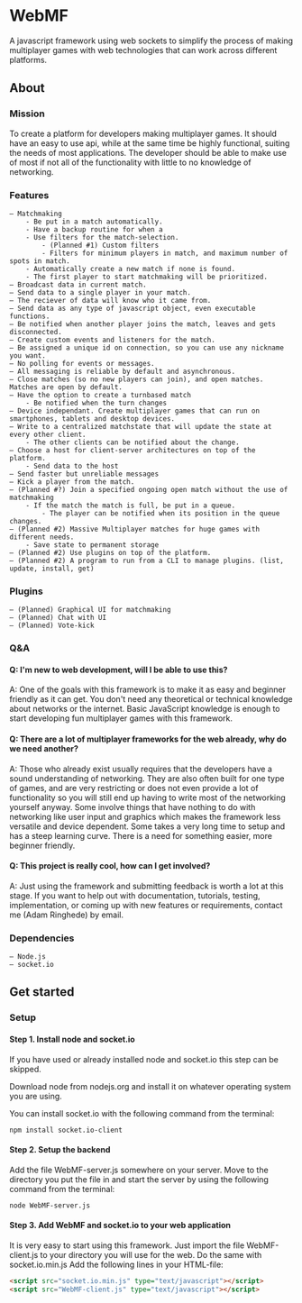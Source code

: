 #  WebMF

A javascript framework using web sockets to simplify the process of making multiplayer games with web technologies that can work across different platforms.

## About

### Mission

To create a platform for developers making multiplayer games. It should have an easy to use api, while at the same time be highly functional, suiting the needs of most applications. The developer should be able to make use of most if not all of the functionality with little to no knowledge of networking.

### Features
	– Matchmaking
		- Be put in a match automatically. 
		- Have a backup routine for when a 
		- Use filters for the match-selection.
			- (Planned #1) Custom filters
			- Filters for minimum players in match, and maximum number of spots in match. 
		- Automatically create a new match if none is found. 
		- The first player to start matchmaking will be prioritized. 
	– Broadcast data in current match.
	– Send data to a single player in your match.
	– The reciever of data will know who it came from.
	– Send data as any type of javascript object, even executable functions. 
	– Be notified when another player joins the match, leaves and gets disconnected.
	– Create custom events and listeners for the match. 
	– Be assigned a unique id on connection, so you can use any nickname you want. 
	– No polling for events or messages. 
	– All messaging is reliable by default and asynchronous.
	– Close matches (so no new players can join), and open matches. Matches are open by default.
	– Have the option to create a turnbased match 
		- Be notified when the turn changes
	– Device independant. Create multiplayer games that can run on smartphones, tablets and desktop devices. 
	– Write to a centralized matchstate that will update the state at every other client. 
		- The other clients can be notified about the change.
	– Choose a host for client-server architectures on top of the platform. 
		- Send data to the host
	– Send faster but unreliable messages
	– Kick a player from the match.
	– (Planned #?) Join a specified ongoing open match without the use of matchmaking
		- If the match the match is full, be put in a queue. 
			- The player can be notified when its position in the queue changes. 
	– (Planned #2) Massive Multiplayer matches for huge games with different needs.
		- Save state to permanent storage
	– (Planned #2) Use plugins on top of the platform. 
	– (Planned #2) A program to run from a CLI to manage plugins. (list, update, install, get)
	
### Plugins
	– (Planned) Graphical UI for matchmaking
	– (Planned) Chat with UI
	– (Planned) Vote-kick
	
### Q&A

#### Q: I'm new to web development, will I be able to use this?
A: One of the goals with this framework is to make it as easy and beginner friendly as it can get. 
You don't need any theoretical or technical knowledge about networks or the internet.
Basic JavaScript knowledge is enough to start developing fun multiplayer games with this framework. 

#### Q: There are a lot of multiplayer frameworks for the web already, why do we need another?
A: Those who already exist usually requires that the developers have a sound understanding 
of networking. They are also often built for one type of games, and are very restricting or 
does not even provide a lot of functionality so you will still end up having to write most of 
the networking yourself anyway. Some involve things that have nothing to do with networking 
like user input and graphics which makes the framework less versatile and device dependent.
Some takes a very long time to setup and has a steep learning curve. There is a need for 
something easier, more beginner friendly.  

#### Q: This project is really cool, how can I get involved?
A: Just using the framework and submitting feedback is worth a lot at this stage. 
If you want to help out with documentation, tutorials, testing, implementation, or coming up with new features or requirements, contact me (Adam Ringhede) by email. 
	
### Dependencies
	– Node.js
	– socket.io

## Get started

### Setup

#### Step 1. Install node and socket.io
If you have used or already installed node and socket.io this step can be skipped.

Download node from nodejs.org and install it on whatever operating system you are using.

You can install socket.io with the following command from the terminal:
``` Shell
npm install socket.io-client
```

#### Step 2. Setup the backend
Add the file WebMF-server.js somewhere on your server.
Move to the directory you put the file in and start the server by 
using the following command from the terminal:
``` Shell
node WebMF-server.js
```

#### Step 3. Add WebMF and socket.io to your web application
It is very easy to start using this framework. Just import the file WebMF-client.js to your directory
you will use for the web. Do the same with socket.io.min.js Add the following lines in your HTML-file:

```HTML
<script src="socket.io.min.js" type="text/javascript"></script>
<script src="WebMF-client.js" type="text/javascript"></script>
```
